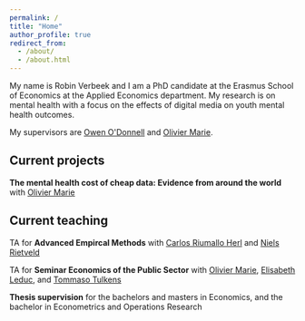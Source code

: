 ```yaml
---
permalink: /
title: "Home"
author_profile: true
redirect_from: 
  - /about/
  - /about.html
---
```

My name is Robin Verbeek and I am a PhD candidate at the Erasmus School of Economics at the Applied Economics department. My research is on mental health with a focus on the effects of digital media on youth mental health outcomes. 

My supervisors are [Owen O'Donnell](https://www.eur.nl/en/ese/people/owen-odonnell) and [Olivier Marie](https://sites.google.com/site/oliviermarie/).

## Current projects
**The mental health cost of cheap data: Evidence from around the world** with [Olivier Marie](https://sites.google.com/site/oliviermarie/)

## Current teaching
TA for **Advanced Empircal Methods** with [Carlos Riumallo Herl](https://www.eur.nl/en/people/carlos-riumallo-herl) and [Niels Rietveld](https://www.eur.nl/en/people/niels-rietveld)  

TA for **Seminar Economics of the Public Sector** with [Olivier Marie](https://sites.google.com/site/oliviermarie/), [Elisabeth Leduc](https://sites.google.com/view/elisabethleduc/about-me), and [Tommaso Tulkens](https://www.linkedin.com/in/tommaso-tulkens-economics/)

**Thesis supervision** for the bachelors and masters in Economics, and the bachelor in Econometrics and Operations Research

